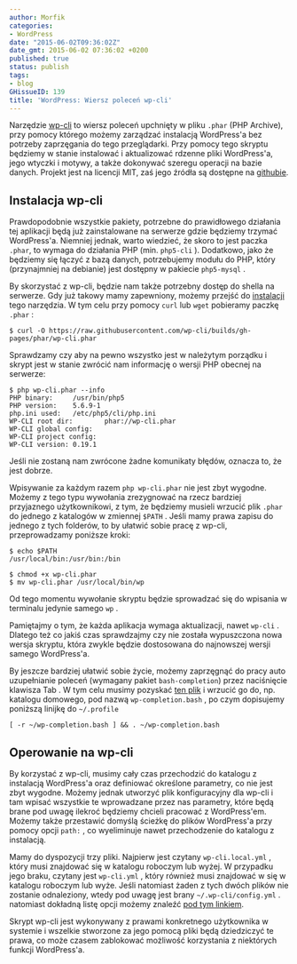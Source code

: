 ```yaml
---
author: Morfik
categories:
- WordPress
date: "2015-06-02T09:36:02Z"
date_gmt: 2015-06-02 07:36:02 +0200
published: true
status: publish
tags:
- blog
GHissueID: 139
title: 'WordPress: Wiersz poleceń wp-cli'
---
```


Narzędzie [wp-cli][1] to wiersz poleceń upchnięty w pliku `.phar` (PHP Archive), przy pomocy
którego możemy zarządzać instalacją WordPress'a bez potrzeby zaprzęgania do tego przeglądarki. Przy
pomocy tego skryptu będziemy w stanie instalować i aktualizować rdzenne pliki WordPress'a, jego
wtyczki i motywy, a także dokonywać szeregu operacji na bazie danych. Projekt jest na licencji MIT,
zaś jego źródła są dostępne na [githubie][2].

<!--more-->
## Instalacja wp-cli

Prawdopodobnie wszystkie pakiety, potrzebne do prawidłowego działania tej aplikacji będą już
zainstalowane na serwerze gdzie będziemy trzymać WordPress'a. Niemniej jednak, warto wiedzieć, że
skoro to jest paczka `.phar`, to wymaga do działania PHP (min. `php5-cli` ). Dodatkowo, jako że
będziemy się łączyć z bazą danych, potrzebujemy modułu do PHP, który (przynajmniej na debianie)
jest dostępny w pakiecie `php5-mysql` .

By skorzystać z wp-cli, będzie nam także potrzebny dostęp do shella na serwerze. Gdy już takowy mamy
zapewniony, możemy przejść do [instalacji][3] tego narzędzia. W tym celu przy pomocy `curl` lub
`wget` pobieramy paczkę `.phar` :

    $ curl -O https://raw.githubusercontent.com/wp-cli/builds/gh-pages/phar/wp-cli.phar

Sprawdzamy czy aby na pewno wszystko jest w należytym porządku i skrypt jest w stanie zwrócić nam
informację o wersji PHP obecnej na serwerze:

    $ php wp-cli.phar --info
    PHP binary:     /usr/bin/php5
    PHP version:    5.6.9-1
    php.ini used:   /etc/php5/cli/php.ini
    WP-CLI root dir:        phar://wp-cli.phar
    WP-CLI global config:
    WP-CLI project config:
    WP-CLI version: 0.19.1

Jeśli nie zostaną nam zwrócone żadne komunikaty błędów, oznacza to, że jest dobrze.

Wpisywanie za każdym razem `php wp-cli.phar` nie jest zbyt wygodne. Możemy z tego typu wywołania
zrezygnować na rzecz bardziej przyjaznego użytkownikowi, z tym, że będziemy musieli wrzucić plik
`.phar` do jednego z katalogów w zmiennej `$PATH` . Jeśli mamy prawa zapisu do jednego z tych
folderów, to by ułatwić sobie pracę z wp-cli, przeprowadzamy poniższe kroki:

    $ echo $PATH
    /usr/local/bin:/usr/bin:/bin

    $ chmod +x wp-cli.phar
    $ mv wp-cli.phar /usr/local/bin/wp

Od tego momentu wywołanie skryptu będzie sprowadzać się do wpisania w terminalu jedynie samego
`wp` .

Pamiętajmy o tym, że każda aplikacja wymaga aktualizacji, nawet `wp-cli` . Dlatego też co jakiś czas
sprawdzajmy czy nie została wypuszczona nowa wersja skryptu, która zwykle będzie dostosowana do
najnowszej wersji samego WordPress'a.

By jeszcze bardziej ułatwić sobie życie, możemy zaprzęgnąć do pracy auto uzupełnianie poleceń
(wymagany pakiet `bash-completion`) przez naciśnięcie klawisza Tab . W tym celu musimy pozyskać [ten
plik][4] i wrzucić go do, np. katalogu domowego, pod nazwą `wp-completion.bash` , po czym
dopisujemy poniższą linijkę do `~/.profile`

    [ -r ~/wp-completion.bash ] && . ~/wp-completion.bash

## Operowanie na wp-cli

By korzystać z wp-cli, musimy cały czas przechodzić do katalogu z instalacją WordPress'a oraz
definiować określone parametry, co nie jest zbyt wygodne. Możemy jednak utworzyć plik konfiguracyjny
dla wp-cli i tam wpisać wszystkie te wprowadzane przez nas parametry, które będą brane pod uwagę
ilekroć będziemy chcieli pracować z WordPress'em. Możemy także przestawić domyślą ścieżkę do plików
WordPress'a przy pomocy opcji `path:` , co wyeliminuje nawet przechodzenie do katalogu z instalacją.

Mamy do dyspozycji trzy pliki. Najpierw jest czytany `wp-cli.local.yml` , który musi znajdować się w
katalogu roboczym lub wyżej. W przypadku jego braku, czytany jest `wp-cli.yml` , który również musi
znajdować w się w katalogu roboczym lub wyże. Jeśli natomiast żaden z tych dwóch plików nie zostanie
odnaleziony, wtedy pod uwagę jest brany `~/.wp-cli/config.yml` . natomiast dokładną listę opcji
możemy znaleźć [pod tym linkiem][5].

Skrypt wp-cli jest wykonywany z prawami konkretnego użytkownika w systemie i wszelkie stworzone za
jego pomocą pliki będą dziedziczyć te prawa, co może czasem zablokować możliwość korzystania z
niektórych funkcji WordPress'a.


[1]: http://wp-cli.org/
[2]: https://github.com/wp-cli/wp-cli
[3]: http://wp-cli.org/#install
[4]: https://raw.githubusercontent.com/wp-cli/wp-cli/master/utils/wp-completion.bash
[5]: https://make.wordpress.org/cli/handbook/config/
